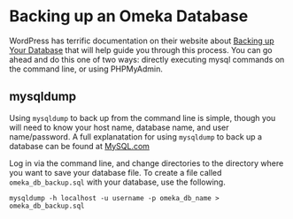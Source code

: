 Backing up an Omeka Database
============================

WordPress has terrific documentation on their website about [Backing up Your Database](http://codex.wordpress.org/Backing_Up_Your_Database) that will help guide you through this process. You can go ahead and do this one of two ways: directly executing mysql commands on the command line, or using PHPMyAdmin.

mysqldump
-----------------------------------------------------------

Using `mysqldump` to back up from the command line is simple, though you will need to know your host name, database name, and user name/password. A full explanatation for using `mysqldump` to back up a database can be found at [MySQL.com](http://dev.mysql.com/doc/refman/5.5/en/mysqldump.html)

Log in via the command line, and change directories to the directory where you want to save your database file. To create a file called `omeka_db_backup.sql` with your database, use the following.


``` {.de1}
mysqldump -h localhost -u username -p omeka_db_name > omeka_db_backup.sql
```